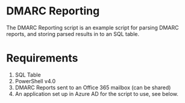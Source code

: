 # DMARC Reporting

The DMARC Reporting script is an example script for parsing DMARC reports, and storing parsed results in to an SQL table.

# Requirements

1. SQL Table
2. PowerShell v4.0
3. DMARC Reports sent to an Office 365 mailbox (can be shared)
4. An application set up in Azure AD for the script to use, see below.
